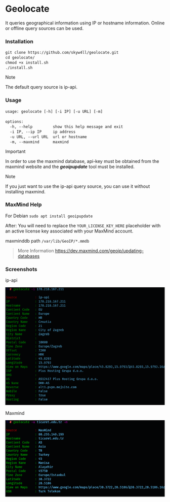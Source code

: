 # Geolocate
It queries geographical information using IP or hostname information. Online or offline query sources can be used.

### Installation
```
git clone https://github.com/skyw4ll/geolocate.git
cd geolocate/
chmod +x install.sh
./install.sh
```


> [!NOTE]
> The default query source is ip-api.


### Usage
```
usage: geolocate [-h] [-i IP] [-u URL] [-m]

options:
  -h, --help         show this help message and exit
  -i IP, --ip IP     ip address
  -u URL, --url URL  url or hostname
  -m, --maxmind      maxmind
```


> [!IMPORTANT]
> In order to use the maxmind database, api-key must be obtained from the maxmind website and the ***geoipupdate*** tool must be installed.

> [!NOTE]
> If you just want to use the ip-api query source, you can use it without installing maxmind.

### MaxMind Help

For Debian
`sudo apt install geoipupdate`

After:
You will need to replace the `YOUR_LICENSE_KEY_HERE` placeholder with an active license key associated with your MaxMind account.

maxminddb path `/var/lib/GeoIP/*.mmdb`

> More Information
> https://dev.maxmind.com/geoip/updating-databases

### Screenshots
ip-api

![ip-api](screenshots/ip-api.png)

Maxmind

![maxmind](screenshots/maxmind.png)

